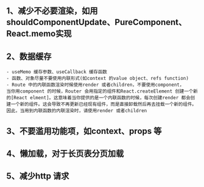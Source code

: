 ## 1、减少不必要渲染，如用shouldComponentUpdate、PureComponent、React.memo实现

## 2、数据缓存
    - useMemo 缓存参数、useCallback 缓存函数
    - 函数、对象尽量不要使用内联形式(如context 的value object、refs function)
    - Route 中的内联函数渲染时候使用render 或者children，不要使用component，
    当你用component 的时候，Router 会用指定的组件和React.createElement 创建一个新
    的[React elment]。这意味着当你提供的是一个内联函数的时候，每次创建render 都会创建一个新的组件。这会导致不再更新已经现有组件，⽽是直接卸载然后再去挂载⼀个新的组件。因此，当⽤到内联函数的内联渲染时，请使⽤render 或者children
    
## 3、不要滥用功能项，如context、props 等
## 4、懒加载，对于长页表分页加载
## 5、减少http 请求